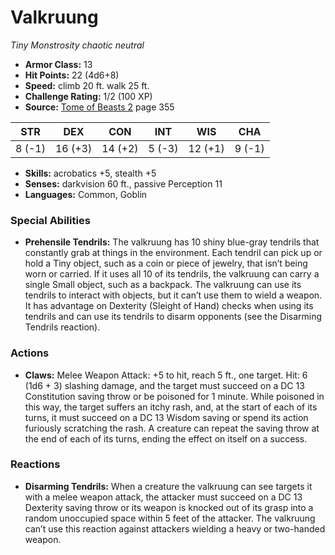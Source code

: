 # Valkruung

*Tiny* *Monstrosity* *chaotic neutral*

- **Armor Class:** 13
- **Hit Points:** 22 (4d6+8)
- **Speed:** climb 20 ft. walk 25 ft.
- **Challenge Rating:** 1/2 (100 XP)
- **Source:** [Tome of Beasts 2](https://koboldpress.com/kpstore/product/tome-of-beasts-2-for-5th-edition) page 355

| STR | DEX | CON | INT | WIS | CHA |
| --- | --- | --- | --- | --- | --- |
| 8 (-1) | 16 (+3) | 14 (+2) | 5 (-3) | 12 (+1) | 9 (-1) |

- **Skills:** acrobatics +5, stealth +5
- **Senses:** darkvision 60 ft., passive Perception 11
- **Languages:** Common, Goblin

### Special Abilities

- **Prehensile Tendrils:** The valkruung has 10 shiny blue-gray tendrils that constantly grab at things in the environment. Each tendril can pick up or hold a Tiny object, such as a coin or piece of jewelry, that isn’t being worn or carried. If it uses all 10 of its tendrils, the valkruung can carry a single Small object, such as a backpack. The valkruung can use its tendrils to interact with objects, but it can’t use them to wield a weapon. It has advantage on Dexterity (Sleight of Hand) checks when using its tendrils and can use its tendrils to disarm opponents (see the Disarming Tendrils reaction).

### Actions

- **Claws:** Melee Weapon Attack: +5 to hit, reach 5 ft., one target. Hit: 6 (1d6 + 3) slashing damage, and the target must succeed on a DC 13 Constitution saving throw or be poisoned for 1 minute. While poisoned in this way, the target suffers an itchy rash, and, at the start of each of its turns, it must succeed on a DC 13 Wisdom saving or spend its action furiously scratching the rash. A creature can repeat the saving throw at the end of each of its turns, ending the effect on itself on a success.

### Reactions

- **Disarming Tendrils:** When a creature the valkruung can see targets it with a melee weapon attack, the attacker must succeed on a DC 13 Dexterity saving throw or its weapon is knocked out of its grasp into a random unoccupied space within 5 feet of the attacker. The valkruung can’t use this reaction against attackers wielding a heavy or two-handed weapon.


